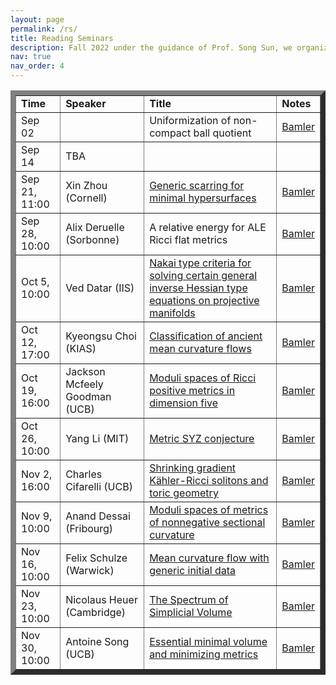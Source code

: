 ```yaml
---
layout: page
permalink: /rs/
title: Reading Seminars
description: Fall 2022 under the guidance of Prof. Song Sun, we organize a reading seminar on complex geometry. This semester we don't have a presecribed topic and participants are free to give talks from their own tastes. You can sign up for a talk using this google sheet. Song is willing to provide interesting topics and related references, so if you want to find a topic to study and give a talk on the seminar, feel free to reach out to Song for help.
nav: true
nav_order: 4
---
```

<p> <table cellpadding="4" cellspacing="2" border="8">


<td align="left"> <b>Time</b></td>
<td>
<b>Speaker</b>
</td>
<td> 
<b>Title</b>
</td>
<td>
<b>Notes</b>
</td>
<tr>


<td align="left"> Sep 02</td>
<td>
<!--name-->
</td>
<td> 
<a =">Uniformization of non-compact ball quotient</a>
</td>
<td>
<a href="https://math.berkeley.edu/~rbamler/riddle.html">Bamler</a>
</td>
<tr>

<td align="left"> Sep 14</td>
<td>
TBA
</td>
<td> 
</td>
<td>
</td>
<tr>

<td align="left"> Sep 21, 11:00</td>
<td>
Xin Zhou (Cornell)
</td>
<td>
<a href="https://events.berkeley.edu/index.php/calendar/sn/math.html?event_ID=135304&date=2020-09-21&filter=Secondary%20Event%20Type&filtersel=">Generic scarring for minimal hypersurfaces</a>
</td>
<td>
<a href="https://math.berkeley.edu/~rbamler/riddle.html">Bamler</a>
</td>
<tr>


<td align="left"> Sep 28, 10:00 </td>
<td>
Alix Deruelle (Sorbonne)
</td>
<td> 
A relative energy for ALE Ricci flat metrics
</td>
<td>
<a href="https://math.berkeley.edu/~rbamler/riddle.html">Bamler</a>
</td>
<tr>

<td align="left"> Oct 5, 10:00</td>
<td>
Ved Datar (IIS)
</td>
<td> 
<a href="https://events.berkeley.edu/index.php/calendar/sn/math.html?event_ID=135594&date=2020-10-05&filter=Secondary%20Event%20Type&filtersel=">Nakai type criteria for solving certain general inverse Hessian type equations on projective manifolds</a>
</td>
<td>
<a href="https://math.berkeley.edu/~rbamler/riddle.html">Bamler</a>
</td>
<tr>


<td align="left"> Oct 12, 17:00</td>
<td>
Kyeongsu Choi (KIAS)
</td>
<td> 
<a href="https://events.berkeley.edu/index.php/calendar/sn/math.html?event_ID=135741&date=2020-10-12&filter=Secondary%20Event%20Type&filtersel=">Classification of ancient mean curvature flows</a>
</td>
<td>
<a href="https://math.berkeley.edu/~rbamler/riddle.html">Bamler</a>
</td>
<tr>

<td align="left"> Oct 19, 16:00 </td>
<td>
Jackson Mcfeely Goodman (UCB)
</td>
<td> 
<a href="https://events.berkeley.edu/index.php/calendar/sn/math.html?event_ID=135934&date=2020-10-19&filter=Secondary%20Event%20Type&filtersel=">Moduli spaces of Ricci positive metrics in dimension five</a>
</td>
<td><a href="https://math.berkeley.edu/~rbamler/riddle.html">Bamler</a>
</td>
<tr>

<td align="left"> Oct 26, 10:00</td>
<td>
Yang Li (MIT)
</td>
<td> <a href="https://events.berkeley.edu/index.php/calendar/sn/math.html?event_ID=136065&date=2020-10-26&filter=Secondary%20Event%20Type&filtersel=">Metric SYZ conjecture</a>
</td>
<td><a href="https://math.berkeley.edu/~rbamler/riddle.html">Bamler</a>
</td>
<tr>

<td align="left"> Nov 2, 16:00</td>
<td>
Charles Cifarelli (UCB)
</td>
<td> 
<a href="https://events.berkeley.edu/index.php/calendar/sn/math.html?event_ID=136150&date=2020-11-02&filter=Secondary%20Event%20Type&filtersel=">Shrinking gradient Kähler-Ricci solitons and toric geometry</a>
</td>
<td><a href="https://math.berkeley.edu/~rbamler/riddle.html">Bamler</a>
</td>
<tr>


<td align="left"> Nov 9, 10:00</td>
<td>
Anand Dessai (Fribourg)
</td>
<td> 
<a href="https://events.berkeley.edu/index.php/calendar/sn/math.html?event_ID=136254&date=2020-11-09&filter=Secondary%20Event%20Type&filtersel=">Moduli spaces of metrics of nonnegative sectional curvature</a>
</td>
<td><a href="https://math.berkeley.edu/~rbamler/riddle.html">Bamler</a>
</td>
<tr>


<td align="left"> Nov 16, 10:00</td>
<td>
Felix Schulze (Warwick)
</td>
<td> 
<a href="https://events.berkeley.edu/index.php/calendar/sn/math.html?event_ID=135807&date=2020-11-16&filter=Secondary%20Event%20Type&filtersel=">Mean curvature flow with generic initial data</a>
</td>
<td><a href="https://math.berkeley.edu/~rbamler/riddle.html">Bamler</a>
</td>
<tr>

<td align="left"> Nov 23, 10:00</td>
<td>
Nicolaus Heuer (Cambridge)
</td>
<td> 
<a href="https://events.berkeley.edu/index.php/calendar/sn/math.html?event_ID=136499&date=2020-11-23&filter=Secondary%20Event%20Type&filtersel=">The Spectrum of Simplicial Volume</a>
</td>
<td><a href="https://math.berkeley.edu/~rbamler/riddle.html">Bamler</a>
</td>
<tr>

<td align="left"> Nov 30, 10:00</td>
<td>
Antoine Song (UCB)
</td>
<td> 
<a href="https://events.berkeley.edu/index.php/calendar/sn/math.html?event_ID=136553&date=2020-11-30&filter=Secondary%20Event%20Type&filtersel=">Essential minimal volume and minimizing metrics</a>
</td>
<td><a href="https://math.berkeley.edu/~rbamler/riddle.html">Bamler</a>
</td>
</td>
</table>



